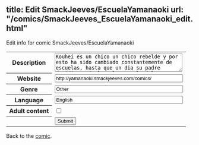 title: Edit SmackJeeves/EscuelaYamanaoki
url: "/comics/SmackJeeves_EscuelaYamanaoki_edit.html"
---
Edit info for comic SmackJeeves/EscuelaYamanaoki

<form name="comic" action="http://gaepostmail.appspot.com/comic/" method="post">
<table class="comicinfo">
<tr>
<th>Description</th><td><textarea name="description" cols="40" rows="3">Kouhei es un chico un chico rebelde y por esto ha sido cambiado constantemente de escuelas, hasta que un dia su padre decidio mandarlo a la escuela del Monte Naoki mas conocida como Yamanaoki. Al parecer es una escuela normal... pero... si fuese asi... no habria nada que contar xDD muchos sucesos extraños haran que Kouhei vea la realidad con otros ojos... o una realidad completamente desconocida... chan chan chaaan English version: http://yamanaokihs.smackjeeves.com sitio en facebook: http://www.facebook.com/pages/Yamanaoki/167250876624086</textarea></td>
</tr>
<tr>
<th>Website</th><td><input type="text" name="url" value="http://yamanaoki.smackjeeves.com/comics/" size="40"/></td>
</tr>
<tr>
<th>Genre</th><td><input type="text" name="genre" value="Other" size="40"/></td>
</tr>
<tr>
<th>Language</th><td><input type="text" name="language" value="English" size="40"/></td>
</tr>
<tr>
<th>Adult content</th><td><input type="checkbox" name="adult" value="adult" /></td>
</tr>
<tr>
<th></th><td>
<input type="hidden" name="comic" value="SmackJeeves_EscuelaYamanaoki" />
<input type="submit" name="submit" value="Submit" />
</td>
</tr>
</table>
</form>

Back to the [comic](SmackJeeves_EscuelaYamanaoki.html).
